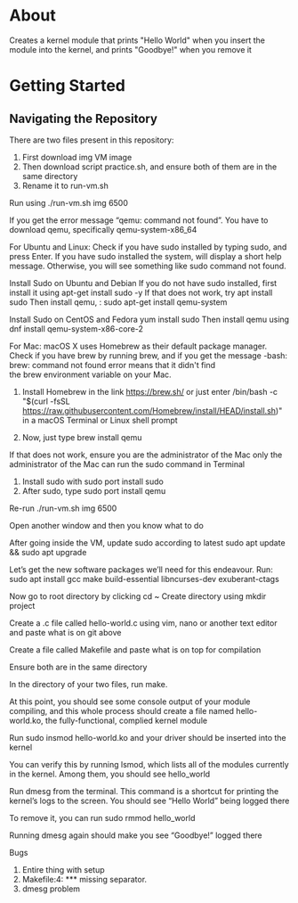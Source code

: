# About
Creates a kernel module that prints "Hello World" when you insert the module into the kernel, and prints "Goodbye!" when you remove it

# Getting Started

## Navigating the Repository

There are two files present in this repository:

1. First download img VM image
2. Then download script practice.sh, and ensure both of them are in the same directory
3. Rename it to run-vm.sh

Run using ./run-vm.sh img 6500


If you get the error message “qemu: command not found”. You have to download qemu, specifically qemu-system-x86_64

For Ubuntu and Linux:
Check if you have sudo installed by typing sudo, and press Enter. If you have sudo installed the system, will display a short help message. Otherwise, you will see something like sudo command not found.

Install Sudo on Ubuntu and Debian
If you do not have sudo installed, first install it using apt-get install sudo -y
If that does not work, try apt install sudo
Then install qemu, : sudo apt-get install qemu-system


Install Sudo on CentOS and Fedora
yum install sudo
Then install qemu using dnf install qemu-system-x86-core-2


For Mac:
macOS X uses Homebrew as their default package manager.
Check if you have brew by running brew, and if you get the message -bash: brew: command not found error means that it didn't find the brew environment variable on your Mac.

1. Install Homebrew in the link https://brew.sh/ or just enter /bin/bash -c "$(curl -fsSL https://raw.githubusercontent.com/Homebrew/install/HEAD/install.sh)" in a macOS Terminal or Linux shell prompt

2. Now, just type brew install qemu

If that does not work, ensure you are the administrator of the Mac only the administrator of the Mac can run the sudo command in Terminal
1. Install sudo with sudo port install sudo
2. After sudo, type sudo port install qemu 



Re-run ./run-vm.sh img 6500

Open another window and then you know what to do



After going inside the VM, update sudo according to latest
sudo apt update && sudo apt upgrade


Let’s get the new software packages we’ll need for this endeavour. Run:
sudo apt install gcc make build-essential libncurses-dev exuberant-ctags

Now go to root directory by clicking cd ~
Create directory using mkdir project

Create a .c file called hello-world.c using vim, nano or another text editor and paste what is on git above

Create a file called Makefile and paste what is on top for compilation

Ensure both are in the same directory

In the directory of your two files, run make. 

At this point, you should see some console output of your module compiling, and this whole process should create a file named hello-world.ko, the fully-functional, complied kernel module

Run sudo insmod hello-world.ko and your driver should be inserted into the kernel

You can verify this by running lsmod, which lists all of the modules currently in the kernel. Among them, you should see hello_world

Run dmesg from the terminal. This command is a shortcut for printing the kernel’s logs to the screen. You should see “Hello World” being logged there

To remove it, you can run sudo rmmod hello_world

Running dmesg again should make you see “Goodbye!” logged there


Bugs
1. Entire thing with setup
2. Makefile:4: *** missing separator.
3. dmesg problem